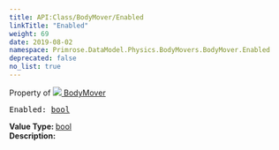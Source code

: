 ```yaml
---
title: API:Class/BodyMover/Enabled
linkTitle: "Enabled"
weight: 69
date: 2019-08-02
namespace: Primrose.DataModel.Physics.BodyMovers.BodyMover.Enabled
deprecated: false
no_list: true
---
```

Property of <a href="/docs/api-reference/Class/BodyMover"><img src="/icons/silk/rocket.png"/>&nbsp;BodyMover</a>
<pre class="method-declaration">
Enabled: <a class="type" href="/docs/api-reference/System/Primitives#boolean">bool</a></pre>
<b>Value Type: </b>
<a class="type" href="/docs/api-reference/System/Primitives#boolean">bool</a>
<br/>
<b>Description: </b>